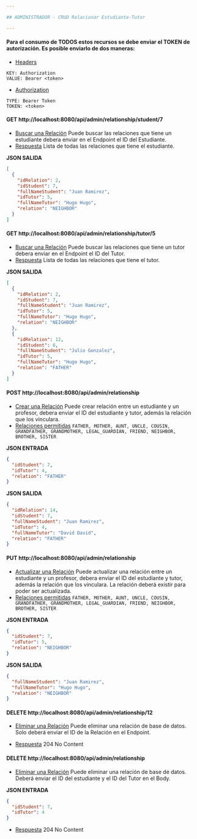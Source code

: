 ```yaml
---

## ADMINISTRADOR - CRUD Relacionar Estudiante-Tutor

---
```


#### Para el consumo de TODOS estos recursos se debe enviar el TOKEN de autorización. Es posible enviarlo de dos maneras:

* [Headers]()
```
KEY: Authorization
VALUE: Bearer <token>
```
* [Authorization]()
```
TYPE: Bearer Token
TOKEN: <token>
```
#### GET http://localhost:8080/api/admin/relationship/student/7
* [Buscar una Relación]() Puede buscar las relaciones que tiene un estudiante debera enviar en el Endpoint el ID del Estudiante.
* [Respuesta]() Lista de todas las relaciones que tiene el estudiante.

**JSON SALIDA**
```json
[
  {
    "idRelation": 2,
    "idStudent": 7,
    "fullNameStudent": "Juan Ramirez",
    "idTutor": 5,
    "fullNameTutor": "Hugo Hugo",
    "relation": "NEIGHBOR"
  }
]
```

#### GET http://localhost:8080/api/admin/relationship/tutor/5
* [Buscar una Relación]() Puede buscar las relaciones que tiene un tutor debera enviar en el Endpoint el ID del Tutor.
* [Respuesta]() Lista de todas las relaciones que tiene el tutor.

**JSON SALIDA**
```json
[
  {
    "idRelation": 2,
    "idStudent": 7,
    "fullNameStudent": "Juan Ramirez",
    "idTutor": 5,
    "fullNameTutor": "Hugo Hugo",
    "relation": "NEIGHBOR"
  },
  {
    "idRelation": 12,
    "idStudent": 8,
    "fullNameStudent": "Julio Gonzalez",
    "idTutor": 5,
    "fullNameTutor": "Hugo Hugo",
    "relation": "FATHER"
  }
]
```


#### POST http://localhost:8080/api/admin/relationship
* [Crear una Relación]() Puede crear relación entre un estudiante y un profesor, debera enviar el ID del estudiante y tutor, además la relación que los vinculara.
* [Relaciones permitidas]() `FATHER, MOTHER, AUNT, UNCLE, COUSIN, GRANDFATHER, GRANDMOTHER, LEGAL_GUARDIAN, FRIEND, NEIGHBOR, BROTHER, SISTER`

**JSON ENTRADA**
```json
{
  "idStudent": 7,
  "idTutor": 4,
  "relation": "FATHER"
}
```

**JSON SALIDA**
```json
{
  "idRelation": 14,
  "idStudent": 7,
  "fullNameStudent": "Juan Ramirez",
  "idTutor": 4,
  "fullNameTutor": "David David",
  "relation": "FATHER"
}
```

#### PUT http://localhost:8080/api/admin/relationship
* [Actualizar una Relación]() Puede actualizar una relación entre un estudiante y un profesor, debera enviar el ID del estudiante y tutor, además la relación que los vinculara. La relación deberá existir para poder ser actualizada.
* [Relaciones permitidas]() `FATHER, MOTHER, AUNT, UNCLE, COUSIN, GRANDFATHER, GRANDMOTHER, LEGAL_GUARDIAN, FRIEND, NEIGHBOR, BROTHER, SISTER`

**JSON ENTRADA**
```json
{
  "idStudent": 7,
  "idTutor": 5,
  "relation": "NEIGHBOR"
}
```

**JSON SALIDA**
```json
{
  "fullNameStudent": "Juan Ramirez",
  "fullNameTutor": "Hugo Hugo",
  "relation": "NEIGHBOR"
}
```

#### DELETE http://localhost:8080/api/admin/relationship/12
* [Eliminar una Relación]() Puede eliminar una relación de base de datos. Solo deberá enviar el ID de la Relación en el Endpoint.

* [Respuesta]() 204 No Content


#### DELETE http://localhost:8080/api/admin/relationship
* [Eliminar una Relación]() Puede eliminar una relación de base de datos. Deberá enviar el ID del estudiante y el ID del Tutor en el Body.

**JSON ENTRADA**
```json
{
  "idStudent": 7,
  "idTutor": 4
}
```
* [Respuesta]() 204 No Content